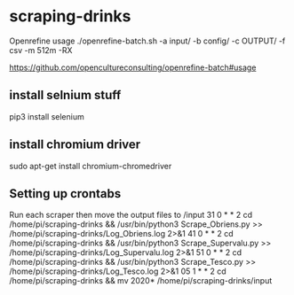 # scraping-drinks

Openrefine usage
./openrefine-batch.sh -a input/ -b config/ -c OUTPUT/ -f csv -m 512m -RX 

https://github.com/opencultureconsulting/openrefine-batch#usage

## install selnium stuff
pip3 install selenium

## install chromium driver
sudo apt-get install chromium-chromedriver


## Setting up crontabs
Run each scraper then move the output files to /input
31 0 * * 2 cd /home/pi/scraping-drinks && /usr/bin/python3 Scrape_Obriens.py >> /home/pi/scraping-drinks/Log_Obriens.log 2>&1
41 0 * * 2 cd /home/pi/scraping-drinks && /usr/bin/python3 Scrape_Supervalu.py >> /home/pi/scraping-drinks/Log_Supervalu.log 2>&1
51 0 * * 2 cd /home/pi/scraping-drinks && /usr/bin/python3 Scrape_Tesco.py >> /home/pi/scraping-drinks/Log_Tesco.log 2>&1
05 1 * * 2 cd /home/pi/scraping-drinks && mv 2020* /home/pi/scraping-drinks/input
